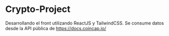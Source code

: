 # Crypto-Project
Desarrollando el front utilizando ReactJS y TailwindCSS. 
Se consume datos desde la API pública de https://docs.coincap.io/
